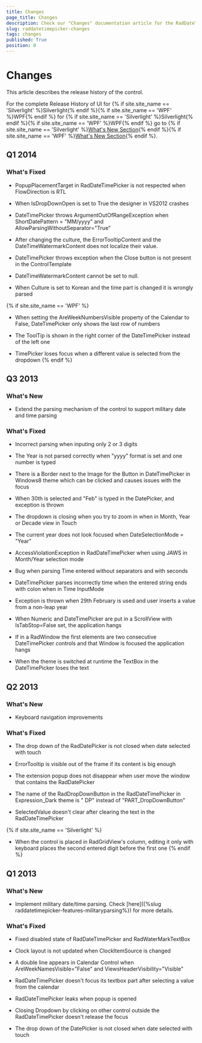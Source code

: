 ```yaml
---
title: Changes
page_title: Changes
description: Check our "Changes" documentation article for the RadDateTimePicker WPF control.
slug: raddatetimepicker-changes
tags: changes
published: True
position: 0
---
```


# Changes

This article describes the release history of the control.

For the complete Release History of UI for {% if site.site_name == 'Silverlight' %}Silverlight{% endif %}{% if site.site_name == 'WPF' %}WPF{% endif %} for {% if site.site_name == 'Silverlight' %}Silverlight{% endif %}{% if site.site_name == 'WPF' %}WPF{% endif %} go to {% if site.site_name == 'Silverlight' %}[What's New Section](http://www.telerik.com/products/silverlight/whats-new.aspx){% endif %}{% if site.site_name == 'WPF' %}[What's New Section](http://www.telerik.com/products/wpf/whats-new.aspx){% endif %}.      

## Q1 2014
### What's Fixed

* PopupPlacementTarget in RadDateTimePicker is not respected when FlowDirection is RTL  

* When IsDropDownOpen is set to True the designer in VS2012 crashes

* DateTimePicker throws ArgumentOutOfRangeException when ShortDatePattern = "MM/yyyy" and AllowParsingWithoutSeparator="True"

* After changing the culture, the ErrorTooltipContent and the DateTimeWatermarkContent does not localize their value.

* DateTimePicker throws exception when the Close button is not present in the ControlTemplate

* DateTimeWatermarkContent cannot be set to null.

* When Culture is set to Korean and the time part is changed it is wrongly parsed

{% if site.site_name == 'WPF' %}
* When setting the AreWeekNumbersVisible property of the Calendar to False,  DateTimePicker only shows the last row of numbers   

* The ToolTip is shown in the right corner of the DateTimePicker instead of the left one

* TimePicker loses focus when a different value is selected from the dropdown
{% endif %}

## Q3 2013
### What's New

* Extend the parsing mechanism of the control to support military date and time parsing                

### What's Fixed

* Incorrect parsing when inputing only 2 or 3 digits

* The Year is not parsed correctly when "yyyy" format is set and one number is typed

* There is a Border next to the Image for the Button in DateTimePicker in Windows8 theme which can be clicked and causes issues with the focus

* When 30th is selected and "Feb" is typed in the DatePicker, and exception is thrown

* The dropdown is closing when you try to zoom in when in Month, Year or Decade view in Touch

* The current year does not look focused when DateSelectionMode = "Year"

* AccessViolationException in RadDateTimePicker when using JAWS in Month/Year selection mode

* Bug when parsing Time entered without separators and with seconds

* DateTimePicker parses incorrectly time when the entered string ends with colon when in Time InputMode

* Exception is thrown when 29th February is used and user inserts a value from a non-leap year

* When Numeric and DateTimePicker are put in a ScrollView with IsTabStop=False set, the application hangs

* If in a RadWindow the first elements are two consecutive DateTimePicker controls and that Window is focused the application hangs

* When the theme is switched at runtime the TextBox in the DateTimePicker loses the text

## Q2 2013
### What's New

* Keyboard navigation improvements

### What's Fixed

* The drop down of the RadDatePicker is not closed when date selected with touch

* ErrorTooltip is visible out of the frame if its content is big enough

* The extension popup does not disappear when user move the window that contains the RadDatePicker

* The name of the RadDropDownButton in the RadDateTimePicker in Expression_Dark theme is " DP" instead of "PART_DropDownButton"

* SelectedValue doesn't clear after clearing the text in the RadDateTimePicker

{% if site.site_name == 'Silverlight' %}
* When the control is placed in RadGridView's column, editing it only with keyboard places the second entered digit before the first one
{% endif %}

## Q1 2013
### What's New

* Implement military date/time parsing. Check [here]({%slug raddatetimepicker-features-militaryparsing%}) for more details.                

### What's Fixed

* Fixed disabled state of RadDateTimePicker and RadWaterMarkTextBox

* Clock layout is not updated when ClockItemSource is changed

* A double line appears in Calendar Control when AreWeekNamesVisible="False" and ViewsHeaderVisibility="Visible"

* RadDateTimePicker doesn't focus its textbox part after selecting a value from the calendar

* RadDateTimePicker leaks when popup is opened

* Closing Dropdown by clicking on other control outside the RadDateTimePicker doesn't release the focus

* The drop down of the DatePicker is not closed when date selected with touch 
